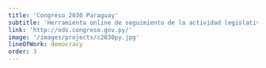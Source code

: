 ```yaml
---
title: 'Congreso 2030 Paraguay'
subtitle: 'Herramienta online de seguimiento de la actividad legislativa paraguaya en clave de Agenda 2030'
link: 'http://ods.congreso.gov.py/'
image: '/images/projects/c2030py.jpg'
lineOfWork: democracy
order: 3
---
```

